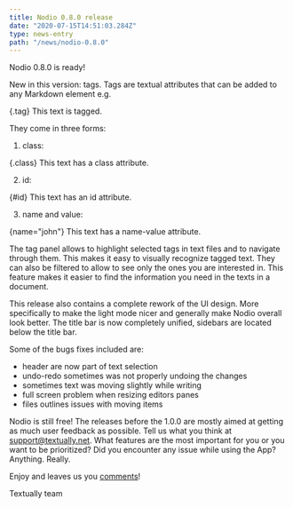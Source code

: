 ```yaml
---
title: Nodio 0.8.0 release
date: "2020-07-15T14:51:03.284Z"
type: news-entry
path: "/news/nodio-0.8.0"
---
```


Nodio 0.8.0 is ready! 
 
New in this version: tags. Tags are textual attributes that can be added to any Markdown element e.g.

{.tag}
This text is tagged. 

They come in three forms: 

1. class: 

{.class}
This text has a class attribute.

2. id: 

{#id}
This text has an id attribute.

3. name and value: 

{name="john"}
This text has a name-value attribute.

The tag panel allows to highlight selected tags in text files and to navigate through them. This makes it easy to visually recognize tagged text. They can also be filtered to allow to see only the ones you are interested in. This feature makes it easier to find the information you need in the texts in a document.

This release also contains a complete rework of the UI design. More specifically to make the light mode nicer and generally make Nodio overall look better. The title bar is now completely unified, sidebars are located below the title bar. 

Some of the bugs fixes included are:

- header are now part of text selection
- undo-redo sometimes was not properly undoing the changes 
- sometimes text was moving slightly while writing  
- full screen problem when resizing editors panes
- files outlines issues with moving items 

Nodio is still free! The releases before the 1.0.0 are mostly aimed at getting as much user feedback as possible. Tell us what you think at support@textually.net. What features are the most important for you or you want to be prioritized? Did you encounter any issue while using the App? Anything. Really.  

Enjoy and leaves us you [comments](/contact)! 

Textually team  
